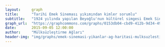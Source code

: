 ```yaml
---
layout:     graph
title:      "Tarihi Emek Sineması yıkımından kimler sorumlu"
subtitle:   "1924 yılında yapılan Beyoğlu'nun kültürel simgesi Emek Sineması binası AVM yapılmak üzere yıkıldı"
graph_url:  "https://graphcommons.com/graphs/0153db04-cbd9-412b-9d34-49ca75693082"
date:       2015-09-05 12:00:00
author:     "Mülksüzleştirme Ağları"
header-img: "img/graphs/emek-sinemasi-yikanlar-ag-haritasi-mulksuzlestirme-graphcommons.jpg"
---
```

